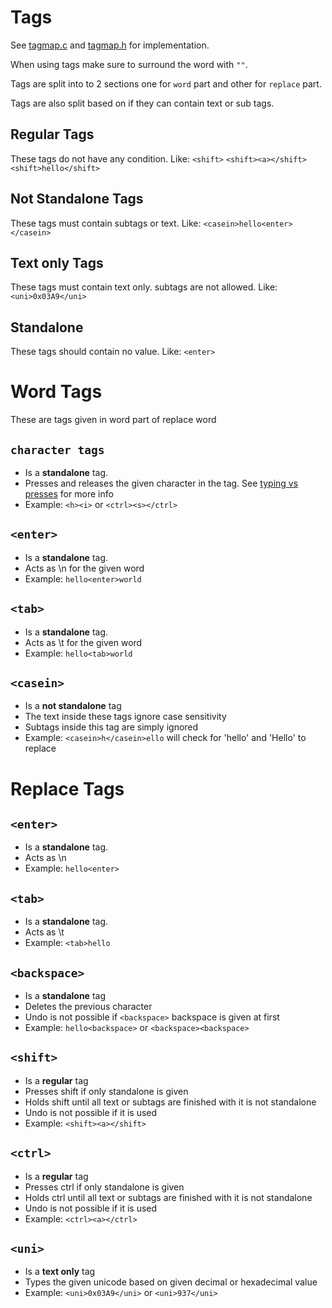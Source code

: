 # Tags
See [tagmap.c](/src/tagmap.c) and [tagmap.h](/src/tagmap.h) for implementation.

When using tags make sure to surround the word with `""`.

Tags are split into to 2 sections one for `word` part and other for `replace` part.

Tags are also split based on if they can contain text or sub tags.

## Regular Tags
These tags do not have any condition. Like: `<shift>` `<shift><a></shift>` `<shift>hello</shift>`

## Not Standalone Tags

These tags must contain subtags or text. Like: `<casein>hello<enter></casein>`

## Text only Tags

These tags must contain text only. subtags are not allowed. Like: `<uni>0x03A9</uni>`

## Standalone

These tags should contain no value. Like: `<enter>`

# Word Tags

These are tags given in word part of replace word

## `character tags`

- Is a **standalone** tag.
- Presses and releases the given character in the tag. See [typing vs presses](./info.md#difference-typing-and-presses) for more info
- Example: `<h><i>` or `<ctrl><s></ctrl>`

## `<enter>`

- Is a **standalone** tag.
- Acts as \n for the given word
- Example: `hello<enter>world`

## `<tab>`

- Is a **standalone** tag.
- Acts as \t for the given word
- Example: `hello<tab>world`

## `<casein>`

- Is a **not standalone** tag
- The text inside these tags ignore case sensitivity
- Subtags inside this tag are simply ignored
- Example: `<casein>h</casein>ello` will check for 'hello' and 'Hello' to replace

# Replace Tags

## `<enter>`

- Is a **standalone** tag.
- Acts as \n
- Example: `hello<enter>`

## `<tab>`

- Is a **standalone** tag.
- Acts as \t
- Example: `<tab>hello`

## `<backspace>`

- Is a **standalone** tag
- Deletes the previous character
- Undo is not possible if `<backspace>` backspace is given at first
- Example: `hello<backspace>` or `<backspace><backspace>`

## `<shift>`

- Is a **regular** tag
- Presses shift if only standalone is given
- Holds shift until all text or subtags are finished with it is not standalone
- Undo is not possible if it is used
- Example: `<shift><a></shift>`

## `<ctrl>`

- Is a **regular** tag
- Presses ctrl if only standalone is given
- Holds ctrl until all text or subtags are finished with it is not standalone
- Undo is not possible if it is used
- Example: `<ctrl><a></ctrl>`

## `<uni>`

- Is a **text only** tag
- Types the given unicode based on given decimal or hexadecimal value
- Example: `<uni>0x03A9</uni>` or `<uni>937</uni>`
